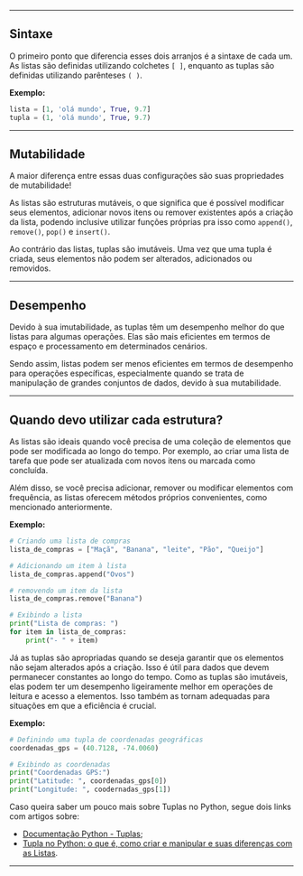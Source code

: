 ___

## Sintaxe

O primeiro ponto que diferencia esses dois arranjos é a sintaxe de cada um. As listas são definidas utilizando colchetes `[ ]`, enquanto as tuplas são definidas utilizando parênteses `( )`.

**Exemplo:**
```Python
lista = [1, 'olá mundo', True, 9.7]
tupla = (1, 'olá mundo', True, 9.7)
```
___

## Mutabilidade 

A maior diferença entre essas duas configurações são suas propriedades de mutabilidade!

As listas são estruturas mutáveis, o que significa que é possível modificar seus elementos, adicionar novos itens ou remover existentes após a criação da lista, podendo inclusive utilizar funções próprias pra isso como `append()`, `remove()`, `pop()` e `insert()`.

Ao contrário das listas, tuplas são imutáveis. Uma vez que uma tupla é criada, seus elementos não podem ser alterados, adicionados ou removidos.
___

## Desempenho

Devido à sua imutabilidade, as tuplas têm um desempenho melhor do que listas para algumas operações. Elas são mais eficientes em termos de espaço e processamento em determinados cenários.

Sendo assim, listas podem ser menos eficientes em termos de desempenho para operações específicas, especialmente quando se trata de manipulação de grandes conjuntos de dados, devido à sua mutabilidade.
___

## Quando devo utilizar cada estrutura?

As listas são ideais quando você precisa de uma coleção de elementos que pode ser modificada ao longo do tempo. Por exemplo, ao criar uma lista de tarefa que pode ser atualizada com novos itens ou marcada como concluída.

Além disso, se você precisa adicionar, remover ou modificar elementos com frequência, as listas oferecem métodos próprios convenientes, como mencionado anteriormente. 

**Exemplo:**
```Python
# Criando uma lista de compras
lista_de_compras = ["Maçã", "Banana", "leite", "Pão", "Queijo"]

# Adicionando um item à lista
lista_de_compras.append("Ovos")

# removendo um item da lista
lista_de_compras.remove("Banana")

# Exibindo a lista
print("Lista de compras: ")
for item in lista_de_compras:
	print("- " + item)
```

Já as tuplas são apropriadas quando se deseja garantir que os elementos não sejam alterados após a criação. Isso é útil para dados que devem permanecer constantes ao longo do tempo. Como as tuplas são imutáveis, elas podem ter um desempenho ligeiramente melhor em operações de leitura e acesso a elementos. Isso também as tornam adequadas para situações em que a eficiência é crucial.

**Exemplo:**
```Python
# Definindo uma tupla de coordenadas geográficas
coordenadas_gps = (40.7128, -74.0060)

# Exibindo as coordenadas
print("Coordenadas GPS:")
print("Latitude: ", coordenadas_gps[0])
print("Longitude: ", coodernadas_gps[1])
```

Caso queira saber um pouco mais sobre Tuplas no Python, segue dois links com artigos sobre:
- [Documentação Python - Tuplas](https://docs.python.org/pt-br/3/tutorial/datastructures.html#tuples-and-sequences);
- [Tupla no Python: o que é, como criar e manipular e suas diferenças com as Listas](https://www.alura.com.br/artigos/conhecendo-as-tuplas-no-python).
___
